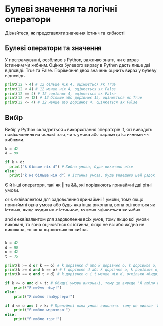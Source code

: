 # Булеві значення та логічні оператори
Дізнайтеся, як представляти значення істини та хибності

## Булеві оператори та значення
У програмуванні, особливо в Python, важливо знати, чи є вираз істинним чи хибним.
Оцінка булевого виразу в Python дасть лише дві відповіді: True та False.
Порівняння двох значень оцінить вираз у булеву відповідь.

```python
print(12 > 4) # 12 більше ніж 4, оцінюється як True
print(12 < 4) # 12 менше ніж 4, оцінюється як False
print(12 == 4) # 12 дорівнює 4, оцінюється як False
print(12 >= 12) # 12 більше або дорівнює 12, оцінюється як True
print(12 <= 4) # 12 менше або дорівнює 4, оцінюється як False
```

## Вибір
Вибір у Python складається з використання операторів if, які виводять повідомлення на основі того, чи є умова або параметр істинними чи хибними.

```python
k = 42
d = 90

if k > d:
  print("k більше ніж d") # Хибна умова, буде виконано else
else:
  print("k не більше ніж d") # Істинна умова, буде виведено цей рядок
```

Є й інші оператори, такі як || та &&, які порівнюють принаймні дві різні умови.

or є еквівалентом для задоволення принаймні 1 умови, тому якщо принаймні одна умова або будь-яка інша виконана, вона оцінюється як істинна, якщо жодна не є істинною, то вона оцінюється як хибна.

and є еквівалентом для задоволення всіх умов, тому якщо всі умови виконані, то вона оцінюється як істинна, якщо не всі або жодна не виконана, то вона оцінюється як хибна.

```python

k = 42
d = 90
o = 42
t = 75

print(k >= d or k == o) # k дорівнює d або k дорівнює o, k дорівнює o, тому вираз оцінюється як True
print(k >= d and k == o) # k дорівнює d або k дорівнює o, k дорівнює o, але k не більше ніж d, оскільки принаймні обидві умови не виконані, вираз оцінюється як False
print(k == o and t < d) # k дорівнює o і t менше ніж d, оскільки обидві умови виконані, цей вираз оцінюється як True

if k <= o and d > t: # Обидві умови виконані, тому це виведе 'Я люблю піцу!'
    print("Я люблю піцу!") 
else:
    print("Я люблю гамбургери!")

if d <= o and t > k: # Принаймні одна умова виконана, тому це виведе 'Я люблю морозиво!'
    print("Я люблю морозиво!") 
else:
    print("Я люблю торт!")
